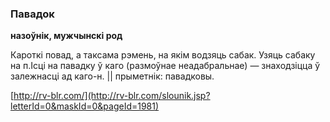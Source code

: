 ### Павадок
**назоўнік, мужчынскі род**

Кароткі повад, а таксама рэмень, на якім водзяць сабак. Узяць сабаку на п.Ісці на павадку ў каго (размоўнае неадабральнае) — знаходзіцца ў залежнасці ад каго-н. || прыметнік: павадковы.

<a rel="author">[http://rv-blr.com/](http://rv-blr.com/slounik.jsp?letterId=0&maskId=0&pageId=1981)</a>
